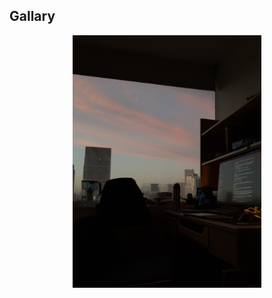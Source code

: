 ## Gallary 


<img src="/assets/images/first-image.jpeg" alt="sunset" style="display:block; margin:0 auto; max-width:60%; height:auto;">




